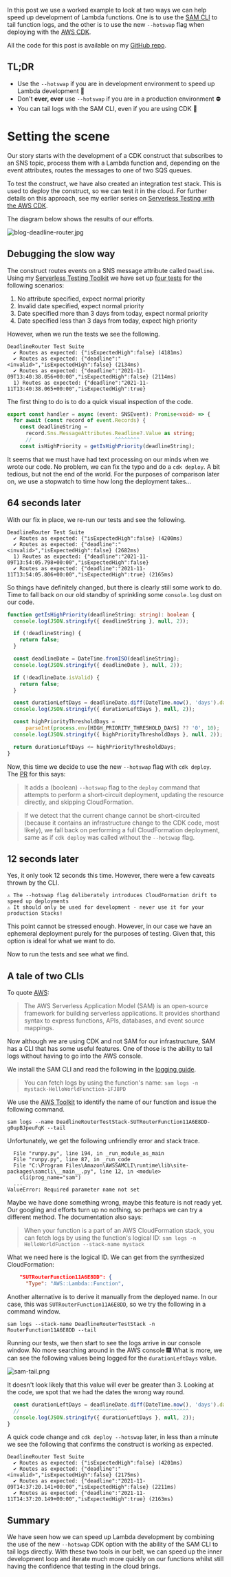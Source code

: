 In this post we use a worked example to look at two ways we can help speed up development of Lambda functions. One is to use the [SAM CLI](https://docs.aws.amazon.com/serverless-application-model/latest/developerguide/serverless-getting-started.html) to tail function logs, and the other is to use the new `--hotswap` flag when deploying with the [AWS CDK](https://docs.aws.amazon.com/cdk/latest/guide/cli.html).

All the code for this post is available on my [GitHub repo](https://github.com/andybalham/blog-source-code/tree/master/hotswap-and-tail).

## TL;DR

- Use the `--hotswap` if you are in development environment to speed up Lambda development 💨
- Don't **ever, ever** use `--hotswap` if you are in a production environment ⛔
- You can tail logs with the SAM CLI, even if you are using CDK 📃

# Setting the scene

Our story starts with the development of a CDK construct that subscribes to an SNS topic, process them with a Lambda function and, depending on the event attributes, routes the messages to one of two SQS queues.

To test the construct, we have also created an integration test stack. This is used to deploy the construct, so we can test it in the cloud. For further details on this approach, see my earlier series on [Serverless Testing with the AWS CDK](https://www.10printiamcool.com/series/integration-test-with-cdk). 

The diagram below shows the results of our efforts.

![blog-deadline-router.jpg](https://cdn.hashnode.com/res/hashnode/image/upload/v1636816385188/YGaz_6suM.jpeg)

## Debugging the slow way

The construct routes events on a SNS message attribute called `Deadline`. Using my [Serverless Testing Toolkit](https://www.npmjs.com/package/@andybalham/sls-testing-toolkit) we have set up [four tests](https://github.com/andybalham/blog-source-code/blob/master/hotswap-and-tail/test/DeadlineRouter.test.ts) for the following scenarios:

1. No attribute specified, expect normal priority
1. Invalid date specified, expect normal priority
1. Date specified more than 3 days from today, expect normal priority
1. Date specified less than 3 days from today, expect high priority

However, when we run the tests we see the following.

```
DeadlineRouter Test Suite
  ✔ Routes as expected: {"isExpectedHigh":false} (4181ms)
  ✔ Routes as expected: {"deadline":"<invalid>","isExpectedHigh":false} (2134ms)
  ✔ Routes as expected: {"deadline":"2021-11-09T13:40:38.056+00:00","isExpectedHigh":false} (2114ms)
  1) Routes as expected: {"deadline":"2021-11-11T13:40:38.065+00:00","isExpectedHigh":true}
```

The first thing to do is to do a quick visual inspection of the code.

```TypeScript
export const handler = async (event: SNSEvent): Promise<void> => {
  for await (const record of event.Records) {
    const deadlineString =
      record.Sns.MessageAttributes.Readline?.Value as string;
      //                           ^^^^^^^^
    const isHighPriority = getIsHighPriority(deadlineString);
```

It seems that we must have had text processing on our minds when we wrote our code. No problem, we can fix the typo and do a `cdk deploy`. A bit tedious, but not the end of the world. For the purposes of comparison later on, we use a stopwatch to time how long the deployment takes...

## 64 seconds later

With our fix in place, we re-run our tests and see the following.

```
DeadlineRouter Test Suite
  ✔ Routes as expected: {"isExpectedHigh":false} (4200ms)
  ✔ Routes as expected: {"deadline":"<invalid>","isExpectedHigh":false} (2682ms)
  1) Routes as expected: {"deadline":"2021-11-09T13:54:05.798+00:00","isExpectedHigh":false}
  ✔ Routes as expected: {"deadline":"2021-11-11T13:54:05.806+00:00","isExpectedHigh":true} (2165ms)
```

So things have definitely changed, but there is clearly still some work to do. Time to fall back on our old standby of sprinkling some `console.log` dust on our code.

```TypeScript
function getIsHighPriority(deadlineString: string): boolean {
  console.log(JSON.stringify({ deadlineString }, null, 2));

  if (!deadlineString) {
    return false;
  }

  const deadlineDate = DateTime.fromISO(deadlineString);
  console.log(JSON.stringify({ deadlineDate }, null, 2));

  if (!deadlineDate.isValid) {
    return false;
  }

  const durationLeftDays = deadlineDate.diff(DateTime.now(), 'days').days;
  console.log(JSON.stringify({ durationLeftDays }, null, 2));

  const highPriorityThresholdDays =
      parseInt(process.env[HIGH_PRIORITY_THRESHOLD_DAYS] ?? '0', 10);
  console.log(JSON.stringify({ highPriorityThresholdDays }, null, 2));

  return durationLeftDays <= highPriorityThresholdDays;
}
```

Now, this time we decide to use the new `--hotswap` flag with `cdk deploy`. The [PR](https://github.com/aws/aws-cdk/pull/15748) for this says:

> It adds a (boolean) `--hotswap` flag to the `deploy` command that attempts to perform a short-circuit deployment, updating the resource directly, and skipping CloudFormation.

> If we detect that the current change cannot be short-circuited (because it contains an infrastructure change to the CDK code, most likely), we fall back on performing a full CloudFormation deployment, same as if `cdk deploy` was called without the `--hotswap` flag.

## 12 seconds later

Yes, it only took 12 seconds this time. However, there were a few caveats thrown by the CLI.

```
⚠️ The --hotswap flag deliberately introduces CloudFormation drift to speed up deployments
⚠️ It should only be used for development - never use it for your production Stacks!
```

This point cannot be stressed enough. However, in our case we have an ephemeral deployment purely for the purposes of testing. Given that, this option is ideal for what we want to do.

Now to run the tests and see what we find.

## A tale of two CLIs

To quote [AWS](https://aws.amazon.com/serverless/sam/):

> The AWS Serverless Application Model (SAM) is an open-source framework for building serverless applications. It provides shorthand syntax to express functions, APIs, databases, and event source mappings.

Now although we are using CDK and not SAM for our infrastructure, SAM has a CLI that has some useful features. One of those is the ability to tail logs without having to go into the AWS console.

We install the SAM CLI and read the following in the [logging guide](https://docs.aws.amazon.com/serverless-application-model/latest/developerguide/serverless-sam-cli-logging.html).

> You can fetch logs by using the function's name: `sam logs -n mystack-HelloWorldFunction-1FJ8PD`

We use the [AWS Toolkit](https://aws.amazon.com/visualstudiocode/) to identify the name of our function and issue the following command.

```
sam logs --name DeadlineRouterTestStack-SUTRouterFunction11A6E8DD-g0upBJpeuFqK --tail
```

Unfortunately, we get the following unfriendly error and stack trace.

```
  File "runpy.py", line 194, in _run_module_as_main
  File "runpy.py", line 87, in _run_code
  File "C:\Program Files\Amazon\AWSSAMCLI\runtime\lib\site-packages\samcli\__main__.py", line 12, in <module>
    cli(prog_name="sam")
  ...
ValueError: Required parameter name not set
```

Maybe we have done something wrong, maybe this feature is not ready yet. Our googling and efforts turn up no nothing, so perhaps we can try a different method. The documentation also says:

> When your function is a part of an AWS CloudFormation stack, you can fetch logs by using the function's logical ID: `sam logs -n HelloWorldFunction --stack-name mystack`

What we need here is the logical ID. We can get from the synthesized CloudFormation:

```json
    "SUTRouterFunction11A6E8DD": {
      "Type": "AWS::Lambda::Function",
```

Another alternative is to derive it manually from the deployed name. In our case, this was `SUTRouterFunction11A6E8DD`, so we try the following in a command window.

```
sam logs --stack-name DeadlineRouterTestStack -n RouterFunction11A6E8DD --tail
```

Running our tests, we then start to see the logs arrive in our console window. No more searching around in the AWS console 🎆 What is more, we can see the following values being logged for the `durationLeftDays` value.

![sam-tail.png](https://cdn.hashnode.com/res/hashnode/image/upload/v1636882158019/w-FKrLZ-A.png)

It doesn't look likely that this value will ever be greater than 3. Looking at the code, we spot that we had the dates the wrong way round.

```TypeScript
  const durationLeftDays = deadlineDate.diff(DateTime.now(), 'days').days;
  //                       ^^^^^^^^^^^^      ^^^^^^^^^^^^^^
  console.log(JSON.stringify({ durationLeftDays }, null, 2));
}
```

A quick code change and `cdk deploy --hotswap` later, in less than a minute we see the following that confirms the construct is working as expected.

```
DeadlineRouter Test Suite
  ✔ Routes as expected: {"isExpectedHigh":false} (4201ms)
  ✔ Routes as expected: {"deadline":"<invalid>","isExpectedHigh":false} (2175ms)
  ✔ Routes as expected: {"deadline":"2021-11-09T14:37:20.141+00:00","isExpectedHigh":false} (2211ms)
  ✔ Routes as expected: {"deadline":"2021-11-11T14:37:20.149+00:00","isExpectedHigh":true} (2163ms)
```

## Summary

We have seen how we can speed up Lambda development by combining the use of the new `--hotswap` CDK option with the ability of the SAM CLI to tail logs directly. With these two tools in our belt, we can speed up the inner development loop and iterate much more quickly on our functions whilst still having the confidence that testing in the cloud brings.